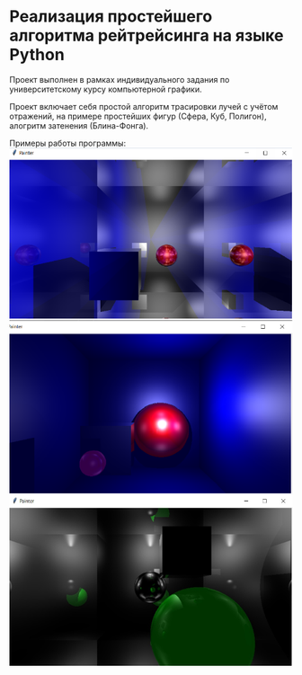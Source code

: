 # Реализация простейшего алгоритма рейтрейсинга на языке Python
Проект выполнен в рамках индивидуального задания по университетскому курсу компьютерной графики.

Проект включает себя простой алгоритм трасировки лучей с учётом отражений, на примере простейших фигур (Сфера, Куб, Полигон), алогритм затенения (Блина-Фонга).

Примеры работы программы:
![alt text](examples/example1.png)
![alt text](examples/example2.png)
![alt text](examples/example3.jpg)
